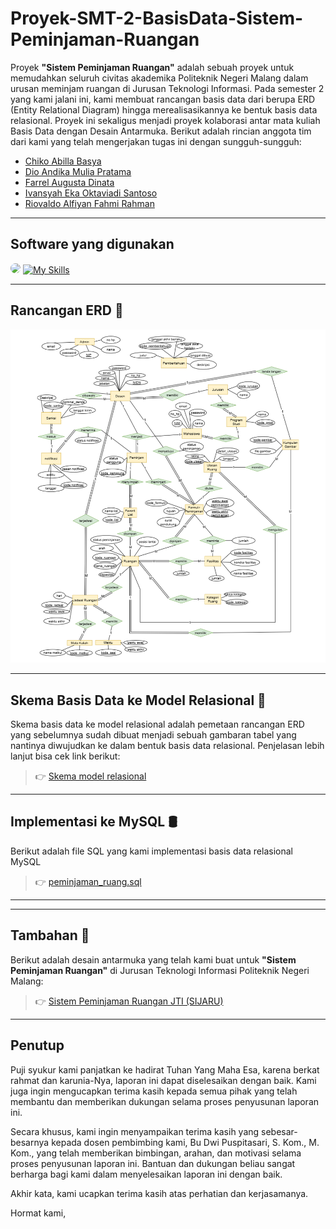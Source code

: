 # Proyek-SMT-2-BasisData-Sistem-Peminjaman-Ruangan
Proyek **"Sistem Peminjaman Ruangan"** adalah sebuah proyek untuk memudahkan seluruh civitas akademika Politeknik Negeri Malang dalam urusan meminjam ruangan di Jurusan Teknologi Informasi. Pada semester 2 yang kami jalani ini, kami membuat rancangan basis data dari berupa ERD (Entity Relational Diagram) hingga merealisasikannya ke bentuk basis data relasional. Proyek ini sekaligus menjadi proyek kolaborasi antar mata kuliah Basis Data dengan Desain Antarmuka. Berikut adalah rincian anggota tim dari kami yang telah mengerjakan tugas ini dengan sungguh-sungguh:

- [Chiko Abilla Basya](https://github.com/Chikoabillabasya)
- [Dio Andika  Mulia Pratama](https://github.com/TamaDioo)
- [Farrel Augusta Dinata](https://github.com/FarrelAD)
- [Ivansyah Eka Oktaviadi Santoso](https://github.com/I4annet)
- [Riovaldo  Alfiyan Fahmi Rahman](https://github.com/ckckckcz)

---
## Software yang digunakan
<img src="https://upload.wikimedia.org/wikipedia/commons/thumb/3/3e/Diagrams.net_Logo.svg/2048px-Diagrams.net_Logo.svg.png" style="width:50px; border-radius:10px"></img>
[![My Skills](https://skillicons.dev/icons?i=windows,figma,vscode,mysql,&theme=light)](https://skillicons.dev)

---
## Rancangan ERD 📝
![Rancangan ERD](erd/ERD.png)

---
## Skema Basis Data ke Model Relasional 🔗
Skema basis data ke model relasional adalah pemetaan rancangan ERD yang sebelumnya sudah dibuat menjadi sebuah gambaran tabel yang nantinya diwujudkan ke dalam bentuk basis data relasional. Penjelasan lebih lanjut bisa cek link berikut:
> 👉 [Skema model relasional](model_relasional)

---
## Implementasi ke MySQL 🛢️
Berikut adalah file SQL yang kami implementasi basis data relasional MySQL
> 👉 [peminjaman_ruang.sql](peminjaman_ruang.sql)

---

---
## Tambahan 🎨
Berikut adalah desain antarmuka yang telah kami buat untuk **"Sistem Peminjaman Ruangan"** di Jurusan Teknologi Informasi Politeknik Negeri Malang:
> 👉 [Sistem Peminjaman Ruangan JTI (SIJARU)](https://www.figma.com/proto/T9ip7N5t5vgX77SQNCFjhG/Website-Peminjaman-Ruangan?page-id=0%3A1&node-id=240-3163&starting-point-node-id=240%3A3163&t=molU2xV4xUxrA0IK-1)

---
## Penutup
Puji syukur kami panjatkan ke hadirat Tuhan Yang Maha Esa, karena berkat rahmat dan karunia-Nya, laporan ini dapat diselesaikan dengan baik. Kami juga ingin mengucapkan terima kasih kepada semua pihak yang telah membantu dan memberikan dukungan selama proses penyusunan laporan ini. 

Secara khusus, kami ingin menyampaikan terima kasih yang sebesar-besarnya kepada dosen pembimbing kami, Bu Dwi Puspitasari, S. Kom., M. Kom., yang telah memberikan bimbingan, arahan, dan motivasi selama proses penyusunan laporan ini. Bantuan dan dukungan beliau sangat berharga bagi kami dalam menyelesaikan laporan ini dengan baik.

Akhir kata, kami ucapkan terima kasih atas perhatian dan kerjasamanya.

Hormat kami,